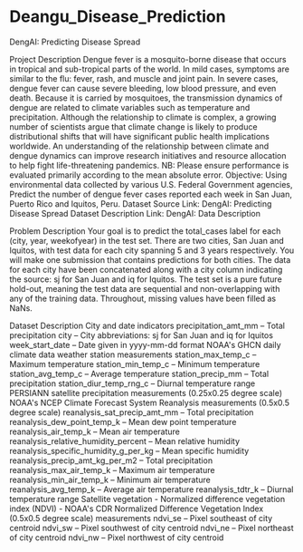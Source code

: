# Deangu_Disease_Prediction


DengAI: Predicting Disease Spread

Project Description
Dengue fever is a mosquito-borne disease that occurs in tropical and sub-tropical parts of the world. In mild cases, symptoms are similar to the flu: fever, rash, and muscle and joint pain. In severe cases, dengue fever can cause severe bleeding, low blood pressure, and even death.
Because it is carried by mosquitoes, the transmission dynamics of dengue are related to climate variables such as temperature and precipitation. Although the relationship to climate is complex, a growing number of scientists argue that climate change is likely to produce distributional shifts that will have significant public health implications worldwide.
An understanding of the relationship between climate and dengue dynamics can improve research initiatives and resource allocation to help fight life-threatening pandemics.
NB: Please ensure performance is evaluated primarily according to the mean absolute error.
Objective: Using environmental data collected by various U.S. Federal Government agencies, Predict the number of dengue fever cases reported each week in San Juan, Puerto Rico and Iquitos, Peru.
Dataset Source
Link: DengAI: Predicting Disease Spread
Dataset Description
Link: DengAI: Data Description






Problem Description
Your goal is to predict the total_cases label for each (city, year, weekofyear) in the test set. There are two cities, San Juan and Iquitos, with test data for each city spanning 5 and 3 years respectively. You will make one submission that contains predictions for both cities. The data for each city have been concatenated along with a city column indicating the source: sj for San Juan and iq for Iquitos. The test set is a pure future hold-out, meaning the test data are sequential and non-overlapping with any of the training data. Throughout, missing values have been filled as NaNs.
 
Dataset Description
City and date indicators
precipitation_amt_mm – Total precipitation
city – City abbreviations: sj for San Juan and iq for Iquitos
week_start_date – Date given in yyyy-mm-dd format
NOAA's GHCN daily climate data weather station measurements
station_max_temp_c – Maximum temperature
station_min_temp_c – Minimum temperature
station_avg_temp_c – Average temperature
station_precip_mm – Total precipitation
station_diur_temp_rng_c – Diurnal temperature range
PERSIANN satellite precipitation measurements (0.25x0.25 degree scale)
NOAA's NCEP Climate Forecast System Reanalysis measurements (0.5x0.5 degree scale)
reanalysis_sat_precip_amt_mm – Total precipitation
reanalysis_dew_point_temp_k – Mean dew point temperature
reanalysis_air_temp_k – Mean air temperature
reanalysis_relative_humidity_percent – Mean relative humidity
reanalysis_specific_humidity_g_per_kg – Mean specific humidity
reanalysis_precip_amt_kg_per_m2 – Total precipitation
reanalysis_max_air_temp_k – Maximum air temperature
reanalysis_min_air_temp_k – Minimum air temperature
reanalysis_avg_temp_k – Average air temperature
reanalysis_tdtr_k – Diurnal temperature range
Satellite vegetation - Normalized difference vegetation index (NDVI) - NOAA's CDR Normalized Difference Vegetation Index (0.5x0.5 degree scale) measurements
ndvi_se – Pixel southeast of city centroid
ndvi_sw – Pixel southwest of city centroid
ndvi_ne – Pixel northeast of city centroid
ndvi_nw – Pixel northwest of city centroid
